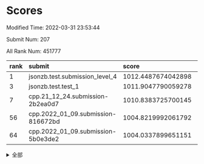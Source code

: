 # Scores

Modified Time: 2022-03-31 23:53:44

Submit Num: 207

All Rank Num: 451777

| rank |               submit               |       score        |       sigma        | pk_num |
| :--- | :--------------------------------- | :----------------- | :----------------- | :----- |
| 1    | jsonzb.test.submission_level_4     | 1012.4487674042898 | 0.8143061119161012 | 8726   |
| 3    | jsonzb.test.test_1                 | 1011.9047790059278 | 0.7896755209024475 | 8733   |
| 7    | cpp.21_12_24.submission-2b2ea0d7   | 1010.8383725700145 | 0.7933756006925736 | 8734   |
| 56   | cpp.2022_01_09.submission-816672bd | 1004.8219992061792 | 0.7073187217723724 | 8726   |
| 64   | cpp.2022_01_09.submission-5b0e3de2 | 1004.0337899651151 | 0.7135578182037529 | 8727   |


<details>
<summary>全部</summary>

| rank |                 submit                 |       score        |       sigma        | pk_num |
| :--- | :------------------------------------- | :----------------- | :----------------- | :----- |
| 1    | jsonzb.test.submission_level_4         | 1012.4487674042898 | 0.8143061119161012 | 8726   |
| 2    | gobigger.level_3.submission_level_3_19 | 1012.4472422790184 | 0.7796817112946876 | 8732   |
| 3    | jsonzb.test.test_1                     | 1011.9047790059278 | 0.7896755209024475 | 8733   |
| 4    | gobigger.level_3.submission_level_3_37 | 1011.5983838968295 | 0.7827366580324501 | 8727   |
| 5    | gobigger.level_3.submission_level_3_0  | 1011.1340925203638 | 0.7732309076285437 | 8735   |
| 6    | gobigger.level_3.submission_level_3_26 | 1011.0423876971795 | 0.7514512282382336 | 8730   |
| 7    | cpp.21_12_24.submission-2b2ea0d7       | 1010.8383725700145 | 0.7933756006925736 | 8734   |
| 8    | gobigger.level_3.submission_level_3_30 | 1010.8249163709532 | 0.7728833719924215 | 8732   |
| 9    | gobigger.level_3.submission_level_3_2  | 1010.7290376114444 | 0.7495806636919279 | 8729   |
| 10   | gobigger.level_3.submission_level_3_31 | 1010.7094134182536 | 0.7481100502129632 | 8733   |
| 11   | gobigger.level_3.submission_level_3_12 | 1010.6529089954703 | 0.7688537979774406 | 8728   |
| 12   | gobigger.level_3.submission_level_3_16 | 1010.5904635084639 | 0.7599524820574676 | 8728   |
| 13   | gobigger.level_3.submission_level_3_25 | 1010.5587777957502 | 0.7788085876417997 | 8730   |
| 14   | gobigger.level_3.submission_level_3_27 | 1010.5268938880973 | 0.761441370915816  | 8732   |
| 15   | gobigger.level_3.submission_level_3_39 | 1010.5189828059989 | 0.7596710116232581 | 8730   |
| 16   | gobigger.level_3.submission_level_3_46 | 1010.5115440128068 | 0.7735171757920882 | 8730   |
| 17   | gobigger.level_3.submission_level_3_36 | 1010.4644279185492 | 0.7711023776132649 | 8731   |
| 18   | gobigger.level_3.submission_level_3_38 | 1010.3425164023712 | 0.7708913949719811 | 8730   |
| 19   | gobigger.level_3.submission_level_3_10 | 1010.3420049310998 | 0.760886872162564  | 8728   |
| 20   | gobigger.level_3.submission_level_3_17 | 1010.3161890177862 | 0.7741716760368552 | 8732   |
| 21   | gobigger.level_3.submission_level_3_18 | 1010.2975691997235 | 0.7638821617153945 | 8727   |
| 22   | gobigger.level_3.submission_level_3_48 | 1010.2952686566503 | 0.781706799354061  | 8727   |
| 23   | gobigger.level_3.submission_level_3_21 | 1010.2811888673571 | 0.7525674337662098 | 8728   |
| 24   | gobigger.level_3.submission_level_3_35 | 1010.2792151753968 | 0.7444979341459481 | 8730   |
| 25   | gobigger.level_3.submission_level_3_8  | 1010.2104013516747 | 0.7389862835194445 | 8732   |
| 26   | gobigger.level_3.submission_level_3_40 | 1010.2078845091318 | 0.7646794976109124 | 8732   |
| 27   | gobigger.level_3.submission_level_3_13 | 1010.2028384921974 | 0.7765747030777737 | 8731   |
| 28   | gobigger.level_3.submission_level_3_45 | 1010.1699034569194 | 0.778565134371283  | 8727   |
| 29   | gobigger.level_3.submission_level_3_1  | 1010.1551850475786 | 0.7563474278795027 | 8733   |
| 30   | gobigger.level_3.submission_level_3_9  | 1010.1062236965178 | 0.7586864670556759 | 8732   |
| 31   | gobigger.level_3.submission_level_3_11 | 1010.1057112874611 | 0.7527841247520797 | 8726   |
| 32   | gobigger.level_3.submission_level_3_43 | 1010.1036400517526 | 0.7619418225404657 | 8729   |
| 33   | gobigger.level_3.submission_level_3_41 | 1010.0697784634598 | 0.7555471734239989 | 8731   |
| 34   | gobigger.level_3.submission_level_3_44 | 1009.9959969620468 | 0.762921393656285  | 8729   |
| 35   | gobigger.level_3.submission_level_3_29 | 1009.8955495107258 | 0.7756857011477241 | 8730   |
| 36   | gobigger.level_3.submission_level_3_7  | 1009.852217670874  | 0.7366810352346855 | 8726   |
| 37   | gobigger.level_3.submission_level_3_22 | 1009.8157274264191 | 0.7363449508442201 | 8731   |
| 38   | gobigger.level_3.submission_level_3_42 | 1009.7872952402512 | 0.7404325235705053 | 8726   |
| 39   | gobigger.level_3.submission_level_3_3  | 1009.7543762084268 | 0.7573882960051321 | 8728   |
| 40   | gobigger.level_3.submission_level_3_28 | 1009.7420176456643 | 0.7681077242760285 | 8728   |
| 41   | gobigger.level_3.submission_level_3_49 | 1009.7225622039521 | 0.7525582507492664 | 8729   |
| 42   | gobigger.level_3.submission_level_3_14 | 1009.4165036928053 | 0.764661304345807  | 8734   |
| 43   | gobigger.level_3.submission_level_3_47 | 1009.2877102688144 | 0.7380985265563916 | 8733   |
| 44   | gobigger.level_3.submission_level_3_15 | 1009.125068105974  | 0.7481325756721795 | 8727   |
| 45   | gobigger.level_3.submission_level_3_6  | 1009.1154988892085 | 0.7664379591419453 | 8731   |
| 46   | gobigger.level_3.submission_level_3_24 | 1009.0689913641564 | 0.7358012757814069 | 8731   |
| 47   | gobigger.level_3.submission_level_3_23 | 1009.0113429328647 | 0.7475527978852016 | 8732   |
| 48   | gobigger.level_3.submission_level_3_4  | 1008.8115190109528 | 0.732146580877591  | 8727   |
| 49   | gobigger.level_3.submission_level_3_32 | 1008.8065232885476 | 0.7464153738479138 | 8735   |
| 50   | gobigger.level_3.submission_level_3_20 | 1008.647250703822  | 0.7430768728363292 | 8729   |
| 51   | gobigger.level_3.submission_level_3_5  | 1008.6269713585891 | 0.7417817204621707 | 8724   |
| 52   | gobigger.level_3.submission_level_3_33 | 1008.5676281407348 | 0.7467451048396562 | 8729   |
| 53   | gobigger.level_3.submission_level_3_34 | 1008.4934703030438 | 0.7499977280874351 | 8731   |
| 54   | gobigger.level_1.submission_level_1_12 | 1005.0520193543205 | 0.7277772720692901 | 8726   |
| 55   | gobigger.level_1.submission_level_1_32 | 1004.844570514861  | 0.7214657264481238 | 8722   |
| 56   | cpp.2022_01_09.submission-816672bd     | 1004.8219992061792 | 0.7073187217723724 | 8726   |
| 57   | gobigger.level_1.submission_level_1_21 | 1004.6424762435112 | 0.7124995698467828 | 8732   |
| 58   | gobigger.level_1.submission_level_1_47 | 1004.6011196000455 | 0.7142531288019358 | 8731   |
| 59   | gobigger.level_1.submission_level_1_39 | 1004.5111856894838 | 0.7227078196089081 | 8727   |
| 60   | gobigger.level_1.submission_level_1_30 | 1004.4812014774514 | 0.7037433434786413 | 8729   |
| 61   | gobigger.level_1.submission_level_1_16 | 1004.2758373319618 | 0.7111338809080658 | 8729   |
| 62   | gobigger.level_1.submission_level_1_35 | 1004.2130645635466 | 0.7194420276263113 | 8728   |
| 63   | gobigger.level_1.submission_level_1_7  | 1004.0957495688831 | 0.7135677086226174 | 8730   |
| 64   | cpp.2022_01_09.submission-5b0e3de2     | 1004.0337899651151 | 0.7135578182037529 | 8727   |
| 65   | gobigger.level_1.submission_level_1_8  | 1004.0121074142255 | 0.7115540399139433 | 8728   |
| 66   | gobigger.level_1.submission_level_1_14 | 1003.9472154963747 | 0.7139891879175101 | 8733   |
| 67   | gobigger.level_1.submission_level_1_29 | 1003.9313768191921 | 0.7119524779534531 | 8731   |
| 68   | gobigger.level_1.submission_level_1_4  | 1003.909809992055  | 0.7117686121531611 | 8731   |
| 69   | gobigger.level_1.submission_level_1_22 | 1003.892872806011  | 0.7185837463892545 | 8727   |
| 70   | gobigger.level_1.submission_level_1_36 | 1003.8664720956099 | 0.7216220044059026 | 8731   |
| 71   | gobigger.level_1.submission_level_1_28 | 1003.8284187436034 | 0.7286216201798    | 8730   |
| 72   | gobigger.level_1.submission_level_1_45 | 1003.7875813205977 | 0.7214452930659168 | 8736   |
| 73   | gobigger.level_1.submission_level_1_43 | 1003.7793831525009 | 0.7283111792561772 | 8726   |
| 74   | gobigger.level_1.submission_level_1_24 | 1003.7776732881489 | 0.7165411589107445 | 8731   |
| 75   | gobigger.level_1.submission_level_1_5  | 1003.6611751620031 | 0.7298141166799355 | 8727   |
| 76   | gobigger.level_1.submission_level_1_42 | 1003.6202539547189 | 0.7231229606468127 | 8734   |
| 77   | gobigger.level_1.submission_level_1_38 | 1003.5540177607602 | 0.7172605673544934 | 8726   |
| 78   | gobigger.level_1.submission_level_1_19 | 1003.5039227376585 | 0.7318150710625375 | 8736   |
| 79   | gobigger.level_1.submission_level_1_10 | 1003.5006321865463 | 0.7127591713701358 | 8737   |
| 80   | gobigger.level_1.submission_level_1_13 | 1003.3817122596298 | 0.7133605060082533 | 8732   |
| 81   | gobigger.level_1.submission_level_1_20 | 1003.3450894205293 | 0.7156537442889813 | 8734   |
| 82   | gobigger.level_1.submission_level_1_0  | 1003.2114298114401 | 0.7109971561107656 | 8728   |
| 83   | gobigger.level_1.submission_level_1_1  | 1003.194142236387  | 0.7223242397511702 | 8732   |
| 84   | gobigger.level_1.submission_level_1_6  | 1003.1864198869281 | 0.7235870319410266 | 8732   |
| 85   | gobigger.level_1.submission_level_1_17 | 1003.129076221386  | 0.7177258065160402 | 8725   |
| 86   | gobigger.level_1.submission_level_1_25 | 1003.1054145921735 | 0.7048288795417508 | 8735   |
| 87   | gobigger.level_1.submission_level_1_9  | 1003.0825041653922 | 0.7199917707412742 | 8729   |
| 88   | gobigger.level_1.submission_level_1_44 | 1003.0714943444198 | 0.7127989489495766 | 8732   |
| 89   | gobigger.level_1.submission_level_1_11 | 1003.0605645074555 | 0.723600224023785  | 8723   |
| 90   | gobigger.level_1.submission_level_1_18 | 1003.029971288312  | 0.7151220461200083 | 8732   |
| 91   | gobigger.level_1.submission_level_1_3  | 1002.9916358935752 | 0.7252730382911509 | 8726   |
| 92   | gobigger.level_1.submission_level_1_37 | 1002.9198842938398 | 0.7046535047274457 | 8734   |
| 93   | gobigger.level_1.submission_level_1_27 | 1002.8652360501814 | 0.7191695636226684 | 8732   |
| 94   | gobigger.level_1.submission_level_1_2  | 1002.8609940288428 | 0.7083891111178694 | 8730   |
| 95   | gobigger.level_1.submission_level_1_48 | 1002.8238947875262 | 0.7286242683301969 | 8732   |
| 96   | gobigger.level_1.submission_level_1_34 | 1002.7214731980235 | 0.7161369892156413 | 8732   |
| 97   | gobigger.level_1.submission_level_1_26 | 1002.6029041835957 | 0.713169609614015  | 8727   |
| 98   | gobigger.level_1.submission_level_1_41 | 1002.5579127995303 | 0.7145977962715657 | 8730   |
| 99   | gobigger.level_1.submission_level_1_31 | 1002.4674098368629 | 0.721215672128495  | 8728   |
| 100  | gobigger.level_1.submission_level_1_15 | 1002.3796045450404 | 0.7204529038853973 | 8731   |
| 101  | gobigger.level_1.submission_level_1_40 | 1002.1931669737397 | 0.7169518589055447 | 8730   |
| 102  | gobigger.level_1.submission_level_1_23 | 1002.1473154814316 | 0.7129575491735267 | 8733   |
| 103  | gobigger.level_1.submission_level_1_33 | 1002.007697379823  | 0.7230765447107387 | 8736   |
| 104  | gobigger.level_1.submission_level_1_49 | 1002.0060512360611 | 0.7142395366624589 | 8730   |
| 105  | gobigger.level_1.submission_level_1_46 | 1001.9006747932517 | 0.7184885871684394 | 8730   |
| 106  | gobigger.random.submission_random_39   | 997.4110301826149  | 0.6984917999215978 | 8727   |
| 107  | gobigger.random.submission_random_7    | 997.3544746122376  | 0.7144453173519969 | 8728   |
| 108  | gobigger.random.submission_random_21   | 996.8946988605873  | 0.7084033924460915 | 8732   |
| 109  | gobigger.random.submission_random_38   | 996.8343274663944  | 0.7055008749096079 | 8730   |
| 110  | gobigger.random.submission_random_11   | 996.8086070838974  | 0.7068453934274478 | 8725   |
| 111  | gobigger.random.submission_random_0    | 996.7603964856514  | 0.7238267622762433 | 8733   |
| 112  | gobigger.random.submission_random_32   | 996.6935840181523  | 0.708823811268268  | 8734   |
| 113  | gobigger.random.submission_random_29   | 996.6021694322218  | 0.7117274493396831 | 8732   |
| 114  | gobigger.random.submission_random_28   | 996.5982763194392  | 0.7101788015240987 | 8731   |
| 115  | gobigger.random.submission_random_16   | 996.5483622298439  | 0.7101010132395672 | 8732   |
| 116  | gobigger.random.submission_random_2    | 996.4248971652853  | 0.712775400253195  | 8725   |
| 117  | gobigger.random.submission_random_48   | 996.4136349778742  | 0.7212577456347999 | 8729   |
| 118  | gobigger.random.submission_random_33   | 996.3811866803758  | 0.7210604617933818 | 8733   |
| 119  | gobigger.random.submission_random_8    | 996.2762950650199  | 0.7124061657564392 | 8731   |
| 120  | gobigger.random.submission_random_43   | 996.2346099217515  | 0.7084809058046031 | 8731   |
| 121  | gobigger.random.submission_random_47   | 996.2190759001443  | 0.7204748578442327 | 8732   |
| 122  | gobigger.random.submission_random_17   | 996.1578541091031  | 0.720829663617274  | 8729   |
| 123  | gobigger.random.submission_random_5    | 996.080234354625   | 0.6977746953089482 | 8727   |
| 124  | gobigger.random.submission_random_19   | 996.0716178075575  | 0.7019898601531681 | 8734   |
| 125  | gobigger.random.submission_random_34   | 996.0626893970194  | 0.6991185603591328 | 8732   |
| 126  | gobigger.random.submission_random_46   | 996.03222105202    | 0.7104293350608296 | 8739   |
| 127  | gobigger.random.submission_random_14   | 996.0060787762475  | 0.7052631404423281 | 8723   |
| 128  | gobigger.random.submission_random_10   | 995.9086658424511  | 0.705666409746395  | 8733   |
| 129  | gobigger.random.submission_random_4    | 995.8755883849602  | 0.7240689139579347 | 8728   |
| 130  | gobigger.random.submission_random_23   | 995.8501248218951  | 0.710178113335672  | 8729   |
| 131  | gobigger.random.submission_random_41   | 995.8416814660949  | 0.7099115958046246 | 8726   |
| 132  | gobigger.random.submission_random_44   | 995.8245290991022  | 0.7114166342014692 | 8731   |
| 133  | gobigger.random.submission_random_9    | 995.7121852184184  | 0.7140971946076135 | 8732   |
| 134  | gobigger.random.submission_random_15   | 995.6916849024642  | 0.7055381011617    | 8731   |
| 135  | gobigger.random.submission_random_30   | 995.6805587338107  | 0.7116107617396351 | 8727   |
| 136  | gobigger.random.submission_random_45   | 995.6671361244104  | 0.7208904211352947 | 8734   |
| 137  | gobigger.random.submission_random_42   | 995.6652983473936  | 0.7133243235175252 | 8727   |
| 138  | gobigger.random.submission_random_22   | 995.6563336248012  | 0.7023520222222133 | 8730   |
| 139  | gobigger.random.submission_random_37   | 995.6482920497587  | 0.6988173333020077 | 8725   |
| 140  | gobigger.random.submission_random_49   | 995.5904730274242  | 0.7175918234490632 | 8729   |
| 141  | gobigger.random.submission_random_40   | 995.5481554028601  | 0.7104539767366649 | 8723   |
| 142  | gobigger.random.submission_random_6    | 995.5288668864891  | 0.7123103123391574 | 8730   |
| 143  | gobigger.random.submission_random_12   | 995.5126765759808  | 0.7064159851959008 | 8729   |
| 144  | gobigger.random.submission_random_25   | 995.5065214153567  | 0.7156239366557897 | 8722   |
| 145  | gobigger.random.submission_random_18   | 995.4543449244063  | 0.7261342329330096 | 8730   |
| 146  | gobigger.random.submission_random_35   | 995.4377640745433  | 0.7152453739938032 | 8732   |
| 147  | gobigger.random.submission_random_20   | 995.2357803984693  | 0.714828063576011  | 8729   |
| 148  | gobigger.random.submission_random_13   | 995.0583338061745  | 0.7251142722991201 | 8732   |
| 149  | gobigger.random.submission_random_31   | 995.0014458193205  | 0.7030919085408125 | 8729   |
| 150  | gobigger.random.submission_random_1    | 994.9181210543084  | 0.7297026544411099 | 8730   |
| 151  | gobigger.random.submission_random_26   | 994.8904834853843  | 0.7227510295446141 | 8732   |
| 152  | gobigger.random.submission_random_3    | 994.7642722881211  | 0.7232227638184995 | 8732   |
| 153  | gobigger.random.submission_random_27   | 994.7119537783399  | 0.7413833507491244 | 8731   |
| 154  | gobigger.random.submission_random_36   | 994.698614810012   | 0.7187695451160664 | 8736   |
| 155  | gobigger.level_2.submission_level_2_21 | 994.6675948474041  | 0.7228160838943717 | 8730   |
| 156  | gobigger.random.submission_random_24   | 994.5634422635164  | 0.7287536300800288 | 8731   |
| 157  | gobigger.level_2.submission_level_2_48 | 993.4986111876492  | 0.740135438566752  | 8731   |
| 158  | gobigger.level_2.submission_level_2_28 | 993.4793681875502  | 0.7385569284038636 | 8734   |
| 159  | gobigger.level_2.submission_level_2_20 | 993.4420025351851  | 0.7343563232180006 | 8736   |
| 160  | gobigger.level_2.submission_level_2_45 | 993.364099740317   | 0.735140922234001  | 8732   |
| 161  | gobigger.level_2.submission_level_2_37 | 993.3373870926439  | 0.741173280644126  | 8736   |
| 162  | gobigger.level_2.submission_level_2_13 | 993.2707373903752  | 0.7357567838981518 | 8729   |
| 163  | gobigger.level_2.submission_level_2_1  | 993.1770745776942  | 0.7342129298365742 | 8733   |
| 164  | gobigger.level_2.submission_level_2_27 | 993.1735200688363  | 0.7510247497031707 | 8726   |
| 165  | gobigger.level_2.submission_level_2_11 | 993.1231535940389  | 0.7399974146490891 | 8730   |
| 166  | gobigger.level_2.submission_level_2_26 | 993.0977815809676  | 0.7342393222854069 | 8727   |
| 167  | gobigger.level_2.submission_level_2_6  | 993.0021214948003  | 0.7473542331638742 | 8728   |
| 168  | gobigger.level_2.submission_level_2_40 | 992.9924074962003  | 0.7346980828792867 | 8729   |
| 169  | gobigger.level_2.submission_level_2_22 | 992.9800920371807  | 0.7535680490723633 | 8730   |
| 170  | gobigger.level_2.submission_level_2_19 | 992.9442581245547  | 0.7362320091143093 | 8728   |
| 171  | gobigger.level_2.submission_level_2_39 | 992.8412554024496  | 0.7300405688026232 | 8735   |
| 172  | gobigger.level_2.submission_level_2_42 | 992.6209453831334  | 0.730429658719879  | 8733   |
| 173  | gobigger.level_2.submission_level_2_2  | 992.4865743246935  | 0.738240419888337  | 8731   |
| 174  | gobigger.level_2.submission_level_2_36 | 992.4822820919859  | 0.7467225031873762 | 8732   |
| 175  | gobigger.level_2.submission_level_2_4  | 992.3405347281656  | 0.7426066216398289 | 8730   |
| 176  | gobigger.level_2.submission_level_2_34 | 992.3327515926431  | 0.745418683358046  | 8733   |
| 177  | gobigger.level_2.submission_level_2_14 | 992.331927392377   | 0.7287985209332339 | 8729   |
| 178  | gobigger.level_2.submission_level_2_43 | 992.3119265097904  | 0.7542740722478919 | 8726   |
| 179  | gobigger.level_2.submission_level_2_25 | 992.270021110401   | 0.7486061294639118 | 8725   |
| 180  | gobigger.level_2.submission_level_2_17 | 992.2372661622297  | 0.7433929517324912 | 8733   |
| 181  | gobigger.level_2.submission_level_2_23 | 992.1508525875744  | 0.7400272870390066 | 8733   |
| 182  | gobigger.level_2.submission_level_2_32 | 992.1451642251599  | 0.7356029779861462 | 8728   |
| 183  | gobigger.level_2.submission_level_2_47 | 992.0855234611195  | 0.7407261954733138 | 8735   |
| 184  | gobigger.level_2.submission_level_2_16 | 992.0645808852755  | 0.7387169355909151 | 8729   |
| 185  | gobigger.level_2.submission_level_2_24 | 992.0024922701808  | 0.7440997916150404 | 8730   |
| 186  | gobigger.level_2.submission_level_2_31 | 991.986967306199   | 0.7527175078169792 | 8727   |
| 187  | gobigger.level_2.submission_level_2_44 | 991.9858420742794  | 0.7470743697138459 | 8729   |
| 188  | gobigger.level_2.submission_level_2_3  | 991.9616526818882  | 0.7195907226775646 | 8729   |
| 189  | gobigger.level_2.submission_level_2_15 | 991.9594212336084  | 0.7537797263429693 | 8727   |
| 190  | gobigger.level_2.submission_level_2_5  | 991.8979250158465  | 0.754243252613901  | 8728   |
| 191  | gobigger.level_2.submission_level_2_33 | 991.7541735064218  | 0.7511758951863804 | 8730   |
| 192  | gobigger.level_2.submission_level_2_8  | 991.7085302221828  | 0.7462930361832368 | 8731   |
| 193  | gobigger.level_2.submission_level_2_18 | 991.6161693916653  | 0.7328290102460854 | 8734   |
| 194  | gobigger.level_2.submission_level_2_30 | 991.5923657413216  | 0.7520276471324931 | 8729   |
| 195  | gobigger.level_2.submission_level_2_38 | 991.5543284039314  | 0.7412056989654728 | 8727   |
| 196  | gobigger.level_2.submission_level_2_29 | 991.5252898458511  | 0.7343084594418554 | 8729   |
| 197  | gobigger.level_2.submission_level_2_41 | 991.4213763826815  | 0.7671894506254862 | 8727   |
| 198  | gobigger.level_2.submission_level_2_35 | 991.2175744418278  | 0.7565690034003203 | 8733   |
| 199  | gobigger.level_2.submission_level_2_10 | 991.1610482045722  | 0.7495757238306263 | 8731   |
| 200  | gobigger.level_2.submission_level_2_49 | 991.1519279797812  | 0.7588887503906842 | 8727   |
| 201  | gobigger.level_2.submission_level_2_12 | 990.9616406783273  | 0.7643770067312134 | 8734   |
| 202  | gobigger.level_2.submission_level_2_7  | 990.5980745018055  | 0.7440067985310007 | 8728   |
| 203  | gobigger.level_2.submission_level_2_46 | 990.3595231897617  | 0.7494876040840003 | 8726   |
| 204  | gobigger.level_2.submission_level_2_0  | 990.2480372370889  | 0.7545216583603426 | 8728   |
| 205  | gobigger.level_2.submission_level_2_9  | 989.7511937240713  | 0.7663586323679393 | 8730   |
| 206  | gobigger.none.submission_none_0        | 977.3011241747467  | 1.2987057997723328 | 8728   |
| 207  | gobigger.none.submission_none_1        | 975.3591425782315  | 1.5702195800547996 | 8728   |

</details>